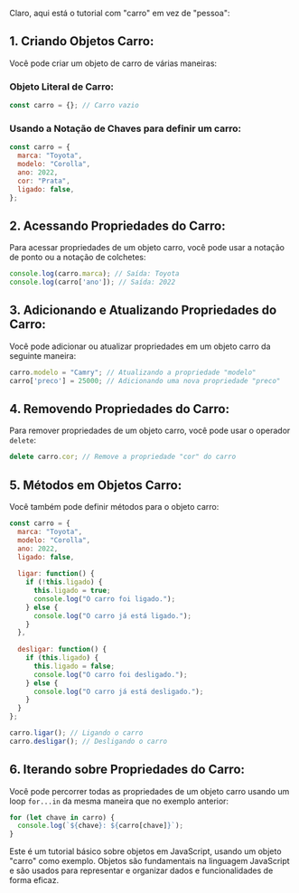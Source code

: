 Claro, aqui está o tutorial com "carro" em vez de "pessoa":

## 1. Criando Objetos Carro:

Você pode criar um objeto de carro de várias maneiras:

### Objeto Literal de Carro:

```javascript
const carro = {}; // Carro vazio
```

### Usando a Notação de Chaves para definir um carro:

```javascript
const carro = {
  marca: "Toyota",
  modelo: "Corolla",
  ano: 2022,
  cor: "Prata",
  ligado: false,
};
```

## 2. Acessando Propriedades do Carro:

Para acessar propriedades de um objeto carro, você pode usar a notação de ponto ou a notação de colchetes:

```javascript
console.log(carro.marca); // Saída: Toyota
console.log(carro['ano']); // Saída: 2022
```

## 3. Adicionando e Atualizando Propriedades do Carro:

Você pode adicionar ou atualizar propriedades em um objeto carro da seguinte maneira:

```javascript
carro.modelo = "Camry"; // Atualizando a propriedade "modelo"
carro['preco'] = 25000; // Adicionando uma nova propriedade "preco"
```

## 4. Removendo Propriedades do Carro:

Para remover propriedades de um objeto carro, você pode usar o operador `delete`:

```javascript
delete carro.cor; // Remove a propriedade "cor" do carro
```

## 5. Métodos em Objetos Carro:

Você também pode definir métodos para o objeto carro:

```javascript
const carro = {
  marca: "Toyota",
  modelo: "Corolla",
  ano: 2022,
  ligado: false,
  
  ligar: function() {
    if (!this.ligado) {
      this.ligado = true;
      console.log("O carro foi ligado.");
    } else {
      console.log("O carro já está ligado.");
    }
  },
  
  desligar: function() {
    if (this.ligado) {
      this.ligado = false;
      console.log("O carro foi desligado.");
    } else {
      console.log("O carro já está desligado.");
    }
  }
};

carro.ligar(); // Ligando o carro
carro.desligar(); // Desligando o carro
```

## 6. Iterando sobre Propriedades do Carro:

Você pode percorrer todas as propriedades de um objeto carro usando um loop `for...in` da mesma maneira que no exemplo anterior:

```javascript
for (let chave in carro) {
  console.log(`${chave}: ${carro[chave]}`);
}
```

Este é um tutorial básico sobre objetos em JavaScript, usando um objeto "carro" como exemplo. Objetos são fundamentais na linguagem JavaScript e são usados para representar e organizar dados e funcionalidades de forma eficaz.